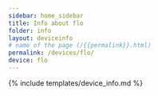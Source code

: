 ```yaml
---
sidebar: home_sidebar
title: Info about flo
folder: info
layout: deviceinfo
# name of the page (/{{permalink}}.html)
permalink: /devices/flo/
device: flo
---
```

{% include templates/device_info.md %}
